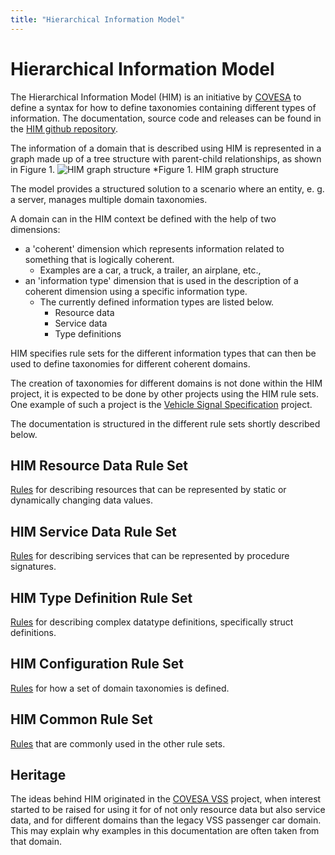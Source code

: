 ```yaml
---
title: "Hierarchical Information Model"
---
```

# Hierarchical Information Model

The Hierarchical Information Model (HIM) is an initiative by [COVESA](https://www.covesa.global/) to define a syntax for how to define taxonomies containing different types of information.
The documentation, source code and releases can be found in the [HIM github repository](https://github.com/COVESA/hierarchical_information_model).

The information of a domain that is described using HIM is represented in a graph made up of a tree structure with parent-child relationships,
as shown in Figure 1.
![HIM graph structure](/hierarchical_information_model/images/him_graph_structure.png?width=25pc)
*Figure 1. HIM graph structure

The model provides a structured solution to a scenario where an entity, e. g. a server, manages multiple domain taxonomies.

A domain can in the HIM context be defined with the help of two dimensions:
- a 'coherent' dimension which represents information related to something that is logically coherent.
  - Examples are a car, a truck, a trailer, an airplane, etc.,
- an 'information type' dimension that is used in the description of a coherent dimension using a specific information type.
  - The currently defined information types are listed below.
    - Resource data
    - Service data
    - Type definitions

HIM specifies rule sets for the different information types that can then be used to define taxonomies for different coherent domains.

The creation of taxonomies for different domains is not done within the HIM project, it is expected to be done by other projects using the HIM rule sets.
One example of such a project is the [Vehicle Signal Specification](https://github.com/COVESA/vehicle_signal_specification) project.

The documentation is structured in the different rule sets shortly described below.

## HIM Resource Data Rule Set
[Rules](/hierarchical_information_model/resource_data_rule_set/) for describing resources that can be represented by static or dynamically changing data values.

## HIM Service Data Rule Set
[Rules](/hierarchical_information_model/service_data_rule_set/) for describing services that can be represented by procedure signatures.

## HIM Type Definition Rule Set
[Rules](/hierarchical_information_model/type_definition_rule_set/) for describing complex datatype definitions, specifically struct definitions.

## HIM Configuration Rule Set
[Rules](/hierarchical_information_model/configuration_rule_set/) for how a set of domain taxonomies is defined. 

## HIM Common Rule Set
[Rules](/hierarchical_information_model/common_rule_set/) that are commonly used in the other rule sets.

## Heritage
The ideas behind HIM originated in the [COVESA VSS](https://github.com/COVESA/vehicle_signal_specification) project,
when interest started to be raised for using it for of not only resource data but also service data,
and for different domains than the legacy VSS passenger car domain.
This may explain why examples in this documentation are often taken from that domain.
